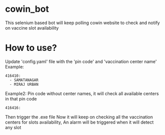 # cowin_bot
This selenium based bot will keep polling cowin website to check and notify on vaccine slot availability

# How to use?
Update 'config.yaml' file with the 'pin code' and 'vaccination center name'
Example:
```
416410:
  - SAMATANAGAR
  - MIRAJ URBAN
```

Example2: Pin code without center names, it will check all available centers in that pin code
```
416416:
```
Then trigger the .exe file
Now it will keep on checking all the vaccination centers for slots availability,
An alarm will be triggered when it will detect any slot
